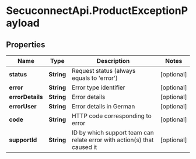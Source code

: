# SecuconnectApi.ProductExceptionPayload

## Properties
Name | Type | Description | Notes
------------ | ------------- | ------------- | -------------
**status** | **String** | Request status (always equals to &#39;error&#39;) | [optional] 
**error** | **String** | Error type identifier | [optional] 
**errorDetails** | **String** | Error details | [optional] 
**errorUser** | **String** | Error details in German | [optional] 
**code** | **String** | HTTP code corresponding to error | [optional] 
**supportId** | **String** | ID by which support team can relate error with action(s) that caused it | [optional] 


